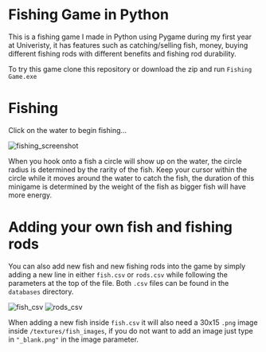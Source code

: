 # Fishing Game in Python
This is a fishing game I made in Python using Pygame during my first year at Univeristy, it has features such as catching/selling fish, money, buying different fishing rods with different benefits and fishing rod durability.

To try this game clone this repository or download the zip and run `Fishing Game.exe`

# Fishing
Click on the water to begin fishing...

![fishing_screenshot](https://github.com/user-attachments/assets/090ddabe-5fe6-49f4-b5af-a0c2fcdf5afe)

When you hook onto a fish a circle will show up on the water, the circle radius is determined by the rarity of the fish. Keep your cursor within the circle while it moves around the water to catch the fish, the duration of this minigame is determined by the weight of the fish as bigger fish will have more energy.

# Adding your own fish and fishing rods
You can also add new fish and new fishing rods into the game by simply adding a new line in either `fish.csv` or `rods.csv` while following the parameters at the top of the file. Both `.csv` files can be found in the `databases` directory.

![fish_csv](https://github.com/user-attachments/assets/f34ab1c1-69cc-4d5b-b328-4451a293da77)     ![rods_csv](https://github.com/user-attachments/assets/1d2fb1a6-3fa4-44a6-89ad-97e8e30f45dc)

When adding a new fish inside `fish.csv` it will also need a 30x15 `.png` image inside `/textures/fish_images`, if you do not want to add an image just type in `"_blank.png"` in the image parameter.
